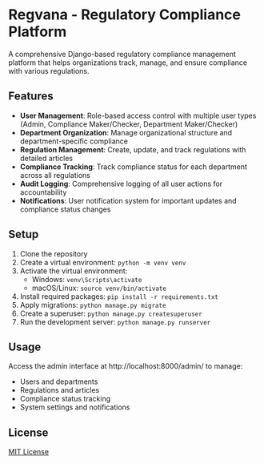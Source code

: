 # Regvana - Regulatory Compliance Platform

A comprehensive Django-based regulatory compliance management platform that helps organizations track, manage, and ensure compliance with various regulations.

## Features

- **User Management**: Role-based access control with multiple user types (Admin, Compliance Maker/Checker, Department Maker/Checker)
- **Department Organization**: Manage organizational structure and department-specific compliance
- **Regulation Management**: Create, update, and track regulations with detailed articles
- **Compliance Tracking**: Track compliance status for each department across all regulations
- **Audit Logging**: Comprehensive logging of all user actions for accountability
- **Notifications**: User notification system for important updates and compliance status changes

## Setup

1. Clone the repository
2. Create a virtual environment: `python -m venv venv`
3. Activate the virtual environment:
   - Windows: `venv\Scripts\activate`
   - macOS/Linux: `source venv/bin/activate`
4. Install required packages: `pip install -r requirements.txt`
5. Apply migrations: `python manage.py migrate`
6. Create a superuser: `python manage.py createsuperuser`
7. Run the development server: `python manage.py runserver`

## Usage

Access the admin interface at http://localhost:8000/admin/ to manage:

- Users and departments
- Regulations and articles
- Compliance status tracking
- System settings and notifications

## License

[MIT License](LICENSE) 